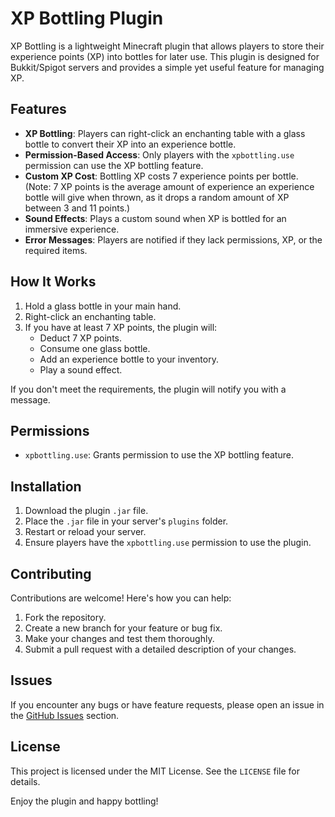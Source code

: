 # XP Bottling Plugin

XP Bottling is a lightweight Minecraft plugin that allows players to store their experience points (XP) into bottles for later use. This plugin is designed for Bukkit/Spigot servers and provides a simple yet useful feature for managing XP.

## Features

- **XP Bottling**: Players can right-click an enchanting table with a glass bottle to convert their XP into an experience bottle.
- **Permission-Based Access**: Only players with the `xpbottling.use` permission can use the XP bottling feature.
- **Custom XP Cost**: Bottling XP costs 7 experience points per bottle. (Note: 7 XP points is the average amount of experience an experience bottle will give when thrown, as it drops a random amount of XP between 3 and 11 points.)
- **Sound Effects**: Plays a custom sound when XP is bottled for an immersive experience.
- **Error Messages**: Players are notified if they lack permissions, XP, or the required items.

## How It Works

1. Hold a glass bottle in your main hand.
2. Right-click an enchanting table.
3. If you have at least 7 XP points, the plugin will:
   - Deduct 7 XP points.
   - Consume one glass bottle.
   - Add an experience bottle to your inventory.
   - Play a sound effect.

If you don't meet the requirements, the plugin will notify you with a message.

## Permissions

- `xpbottling.use`: Grants permission to use the XP bottling feature.

## Installation

1. Download the plugin `.jar` file.
2. Place the `.jar` file in your server's `plugins` folder.
3. Restart or reload your server.
4. Ensure players have the `xpbottling.use` permission to use the plugin.

## Contributing

Contributions are welcome! Here's how you can help:

1. Fork the repository.
2. Create a new branch for your feature or bug fix.
3. Make your changes and test them thoroughly.
4. Submit a pull request with a detailed description of your changes.

## Issues

If you encounter any bugs or have feature requests, please open an issue in the [GitHub Issues](https://github.com/HoneyBerries/xPBottling/issues) section.

## License

This project is licensed under the MIT License. See the `LICENSE` file for details.


Enjoy the plugin and happy bottling!
